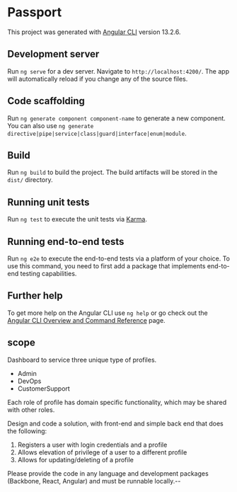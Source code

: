 # Passport

This project was generated with [Angular CLI](https://github.com/angular/angular-cli) version 13.2.6.

## Development server

Run `ng serve` for a dev server. Navigate to `http://localhost:4200/`. The app will automatically reload if you change any of the source files.

## Code scaffolding

Run `ng generate component component-name` to generate a new component. You can also use `ng generate directive|pipe|service|class|guard|interface|enum|module`.

## Build

Run `ng build` to build the project. The build artifacts will be stored in the `dist/` directory.

## Running unit tests

Run `ng test` to execute the unit tests via [Karma](https://karma-runner.github.io).

## Running end-to-end tests

Run `ng e2e` to execute the end-to-end tests via a platform of your choice. To use this command, you need to first add a package that implements end-to-end testing capabilities.

## Further help

To get more help on the Angular CLI use `ng help` or go check out the [Angular CLI Overview and Command Reference](https://angular.io/cli) page.

## scope
Dashboard to service three unique type of profiles.

- Admin
- DevOps
- CustomerSupport

Each role of profile has domain specific functionality, which may be shared with other roles.

Design and code a solution, with front-end and simple back end that does the following:

1) Registers a user with login credentials and a profile
2) Allows elevation of privilege of a user to a different profile
3) Allows for updating/deleting of a profile

Please provide the code in any language and development packages (Backbone, React, Angular) and must be runnable locally.--
